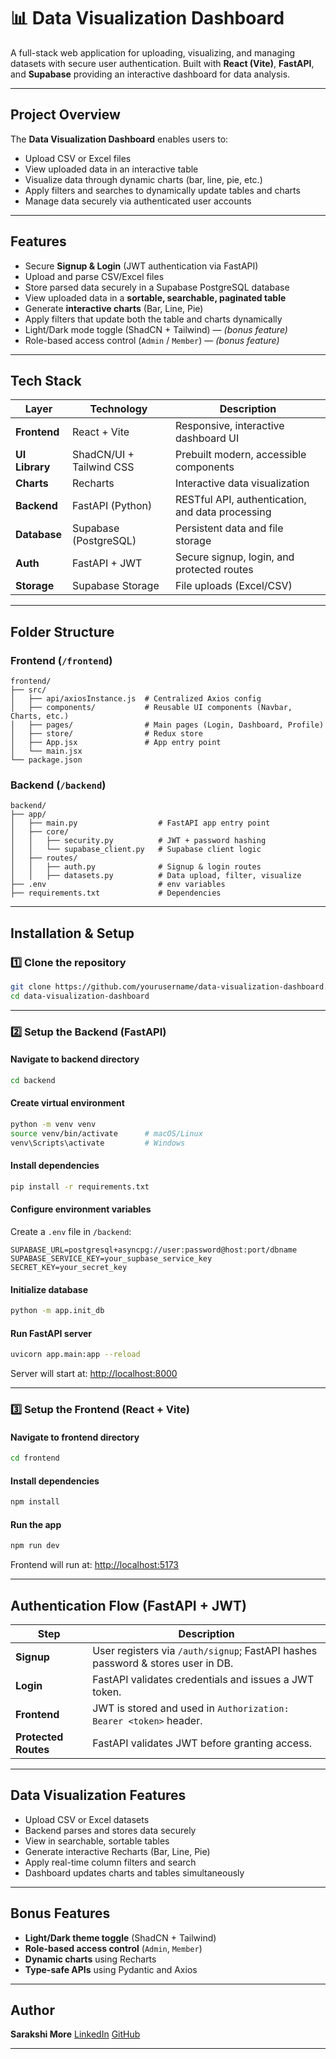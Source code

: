 # 📊 Data Visualization Dashboard

A full-stack web application for uploading, visualizing, and managing datasets with secure user authentication.
Built with **React (Vite)**, **FastAPI**, and **Supabase** providing an interactive dashboard for data analysis.

---

## Project Overview

The **Data Visualization Dashboard** enables users to:

* Upload CSV or Excel files
* View uploaded data in an interactive table
* Visualize data through dynamic charts (bar, line, pie, etc.)
* Apply filters and searches to dynamically update tables and charts
* Manage data securely via authenticated user accounts

---

## Features

* Secure **Signup & Login** (JWT authentication via FastAPI)
* Upload and parse CSV/Excel files
* Store parsed data securely in a Supabase PostgreSQL database
* View uploaded data in a **sortable, searchable, paginated table**
* Generate **interactive charts** (Bar, Line, Pie)
* Apply filters that update both the table and charts dynamically
* Light/Dark mode toggle (ShadCN + Tailwind) — *(bonus feature)*
* Role-based access control (`Admin` / `Member`) — *(bonus feature)*

---

## Tech Stack

| Layer          | Technology                 | Description                                      |
| -------------- | -------------------------- | ------------------------------------------------ |
| **Frontend**   | React + Vite               | Responsive, interactive dashboard UI             |
| **UI Library** | ShadCN/UI + Tailwind CSS   | Prebuilt modern, accessible components           |
| **Charts**     | Recharts                   | Interactive data visualization                   |
| **Backend**    | FastAPI (Python)           | RESTful API, authentication, and data processing |
| **Database**   | Supabase (PostgreSQL)      | Persistent data and file storage                 |
| **Auth**       | FastAPI + JWT              | Secure signup, login, and protected routes       |
| **Storage**    | Supabase Storage           | File uploads (Excel/CSV)                         |

---

## Folder Structure

### **Frontend (`/frontend`)**

```
frontend/
├── src/
│   ├── api/axiosInstance.js  # Centralized Axios config
│   ├── components/           # Reusable UI components (Navbar, Charts, etc.) 
│   ├── pages/                # Main pages (Login, Dashboard, Profile)
│   ├── store/                # Redux store
│   ├── App.jsx               # App entry point
│   └── main.jsx
└── package.json
```

### **Backend (`/backend`)**

```
backend/
├── app/
│   ├── main.py                  # FastAPI app entry point
│   ├── core/
│   │   ├── security.py          # JWT + password hashing
│   │   └── supabase_client.py   # Supabase client logic
│   ├── routes/
│   │   ├── auth.py              # Signup & login routes
│   │   ├── datasets.py          # Data upload, filter, visualize
├── .env                         # env variables
├── requirements.txt             # Dependencies
```

---

## Installation & Setup

### 1️⃣ Clone the repository

```bash
git clone https://github.com/yourusername/data-visualization-dashboard.git
cd data-visualization-dashboard
```

---

### 2️⃣ Setup the Backend (FastAPI)

#### Navigate to backend directory

```bash
cd backend
```

#### Create virtual environment

```bash
python -m venv venv
source venv/bin/activate      # macOS/Linux
venv\Scripts\activate         # Windows
```

#### Install dependencies

```bash
pip install -r requirements.txt
```

#### Configure environment variables

Create a `.env` file in `/backend`:

```
SUPABASE_URL=postgresql+asyncpg://user:password@host:port/dbname
SUPABASE_SERVICE_KEY=your_supbase_service_key
SECRET_KEY=your_secret_key
```

#### Initialize database

```bash
python -m app.init_db
```

#### Run FastAPI server

```bash
uvicorn app.main:app --reload
```

Server will start at:
[http://localhost:8000](http://localhost:8000)

---

### 3️⃣ Setup the Frontend (React + Vite)

#### Navigate to frontend directory

```bash
cd frontend
```

#### Install dependencies

```bash
npm install
```

#### Run the app

```bash
npm run dev
```

Frontend will run at:
[http://localhost:5173](http://localhost:5173)

---

## Authentication Flow (FastAPI + JWT)

| Step                 | Description                                                                         |
| -------------------- | ----------------------------------------------------------------------------------- |
| **Signup**           | User registers via `/auth/signup`; FastAPI hashes password & stores user in DB.     |
| **Login**            | FastAPI validates credentials and issues a JWT token.                               |
| **Frontend**         | JWT is stored and used in `Authorization: Bearer <token>` header.                   |
| **Protected Routes** | FastAPI validates JWT before granting access.                                       |

---

## Data Visualization Features

* Upload CSV or Excel datasets
* Backend parses and stores data securely
* View in searchable, sortable tables
* Generate interactive Recharts (Bar, Line, Pie)
* Apply real-time column filters and search
* Dashboard updates charts and tables simultaneously

---

## Bonus Features

* **Light/Dark theme toggle** (ShadCN + Tailwind)
* **Role-based access control** (`Admin`, `Member`)
* **Dynamic charts** using Recharts
* **Type-safe APIs** using Pydantic and Axios

---

## Author

**Sarakshi More**
[LinkedIn](https://www.linkedin.com/in/sarakshi-m-158212211/)
[GitHub](https://github.com/sarakshimore/)

---
